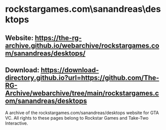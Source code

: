 # rockstargames.com\sanandreas\desktops

## Website: https://the-rg-archive.github.io/webarchive/rockstargames.com/sanandreas/desktops/

## Download: https://download-directory.github.io?url=https://github.com/The-RG-Archive/webarchive/tree/main/rockstargames.com/sanandreas/desktops

A archive of the rockstargames.com/sanandreas/desktops website for GTA VC.
All rights to these pages belong to Rockstar Games and Take-Two Interactive.

